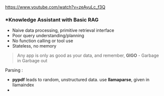 
https://www.youtube.com/watch?v=zeAyuLc_f3Q


### *Knowledge Assistant with Basic RAG

- Naive data processing, primitive retrieval interface 
- Poor query understanding/planning
- No function calling or tool use
- Stateless, no memory


>Any app is only as good as your data, and remember, **GIGO** - Garbage in Garbage out

Parsing : 
- **pypdf** leads to random, unstructured data. use **llamaparse**, given in llamaindex
- 
